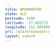 ```yaml
---
title: BROOKWATER
state: QLD
postcode: 4300
latitude: -27.682273
longitude: 152.884999
url: /qld/brookwater/
layout: suburb
---
```


